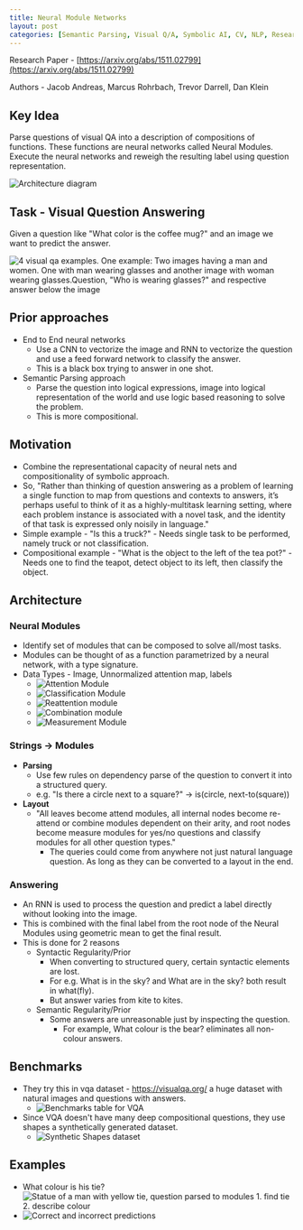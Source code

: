 ```yaml
---
title: Neural Module Networks
layout: post
categories: [Semantic Parsing, Visual Q/A, Symbolic AI, CV, NLP, Research Paper Summary]
---
```


Research Paper -  [https://arxiv.org/abs/1511.02799](https://arxiv.org/abs/1511.02799)

Authors - Jacob Andreas, Marcus Rohrbach, Trevor Darrell, Dan Klein

## Key Idea

Parse questions of visual QA into a description of compositions of functions. These functions are neural networks called Neural Modules. Execute the neural networks and reweigh the resulting label using question representation.

![Architecture diagram](/assets/images/neural-module-networks/1.png)
## Task - Visual Question Answering
Given a question like "What color is the coffee mug?" and an image we want to predict the answer.

![4  visual qa examples. One example: Two images having a man and women. One with man wearing glasses and another image with woman wearing glasses.Question, "Who is wearing glasses?" and respective answer below the image](https://visualqa.org/static/img/vqa_examples.jpg)

## Prior approaches
- End to End neural networks
    - Use a CNN to vectorize the image and RNN to vectorize the question and use a feed forward network to classify the answer.
    - This is a black box trying to answer in one shot.
- Semantic Parsing approach
    - Parse the question into logical expressions, image into logical representation of the world and use logic based reasoning to solve the problem.
    - This is more compositional.

## Motivation
- Combine the representational capacity of neural nets and compositionality of symbolic approach.
- So, "Rather than thinking of question answering as a problem of learning a single function to map from questions and contexts to answers, it’s perhaps useful
to think of it as a highly-multitask learning setting, where
each problem instance is associated with a novel task, and
the  identity  of  that  task  is  expressed  only  noisily  in  language."
- Simple example - "Is this a truck?" - Needs single task to be performed, namely truck or not classification.
- Compositional example - "What is the object to the left of the tea pot?" - Needs one to find the teapot, detect object to its left, then classify the object.

## Architecture

### Neural Modules
- Identify set of modules that can be composed to solve all/most tasks.
- Modules can be thought of as a function parametrized by a neural network, with a type signature.
- Data Types - Image, Unnormalized attention map, labels
    - ![Attention Module](/assets/images/neural-module-networks/2.png)
    - ![Classification Module](/assets/images/neural-module-networks/3.png)
    - ![Reattention module](/assets/images/neural-module-networks/4.png)
    - ![Combination module](/assets/images/neural-module-networks/5.png)
    - ![Measurement Module](/assets/images/neural-module-networks/6.png)

### Strings -> Modules
- **Parsing**
    - Use few rules on dependency parse of the question to convert it into a structured query.
    - e.g. "Is there a circle next to a square?" ->  is(circle, next-to(square))
- **Layout**
    - "All leaves become attend modules, all internal nodes become
re-attend or combine modules dependent on their arity, and root nodes become measure modules for yes/no questions and classify modules for all other question types."
        - The queries could come from anywhere not just natural language question. As long as they can be converted to a layout in the end.

### Answering
- An RNN is used to process the question and predict a label directly without looking into the image.
- This is combined with the final label from the root node of the Neural Modules using geometric mean to get the final result.
- This is done for 2 reasons
    - Syntactic Regularity/Prior
        - When converting to structured query, certain syntactic elements are lost.
        - For e.g. What is in the sky? and What are in the sky?  both result in what(fly).
        - But answer varies from kite to kites.
    - Semantic Regularity/Prior
        - Some answers are unreasonable just by inspecting the question.
            - For example, What colour is the bear? eliminates all non-colour answers.

## Benchmarks
- They try this in vqa dataset - https://visualqa.org/ a huge dataset with natural images and questions with answers.
    - ![Benchmarks table for VQA](https://d3i71xaburhd42.cloudfront.net/21c99706bb26e9012bfb4d8d48009a3d45af59b2/7-Table3-1.png)
- Since VQA doesn't have many deep compositional questions, they use shapes a synthetically generated dataset.
    - ![Synthetic Shapes dataset](https://d3i71xaburhd42.cloudfront.net/21c99706bb26e9012bfb4d8d48009a3d45af59b2/7-Table2-1.png)

## Examples
- What colour is his tie? ![Statue of a man with yellow tie, question parsed to modules 1. find tie  2. describe colour ](https://d3i71xaburhd42.cloudfront.net/21c99706bb26e9012bfb4d8d48009a3d45af59b2/5-Figure2-1.png)
- ![Correct and incorrect predictions](/assets/images/neural-module-networks/7.png)
